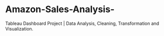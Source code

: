# Amazon-Sales-Analysis-
Tableau Dashboard Project | Data Analysis, Cleaning, Transformation and Visualization.
